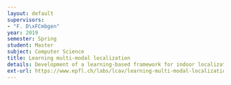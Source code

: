 ```yaml
---
layout: default
supervisors:
- "F. D\xFCmbgen"
year: 2019
semester: Spring
student: Master
subject: Computer Science
title: Learning multi-modal localization 
details: Development of a learning-based framework for indoor localization using different modalities.
ext-url: https://www.epfl.ch/labs/lcav/learning-multi-modal-localization/
---
```

